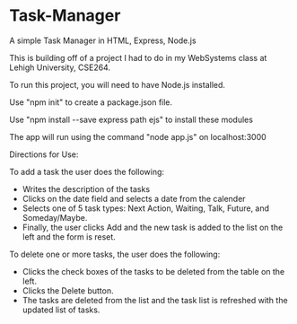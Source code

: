 # Task-Manager
A simple Task Manager in HTML, Express, Node.js


This is building off of a project I had to do in my WebSystems class at Lehigh University, CSE264. 

To run this project, you will need to have Node.js installed.

Use "npm init" to create a package.json file.

Use "npm install --save express path ejs" to install these modules

The app will run using the command "node app.js" on localhost:3000


Directions for Use:

To add a task the user does the following:
- Writes the description of the tasks
- Clicks on the date field and selects a date from the calender
- Selects one of 5 task types: Next Action, Waiting, Talk, Future, and Someday/Maybe. 
- Finally, the user clicks Add and the new task is added to the list on the left and the form is reset.

To delete one or more tasks, the user does the following:
- Clicks the check boxes of the tasks to be deleted from the table on the left.
- Clicks the Delete button. 
- The tasks are deleted from the list and the task list is refreshed with the updated list of tasks.
